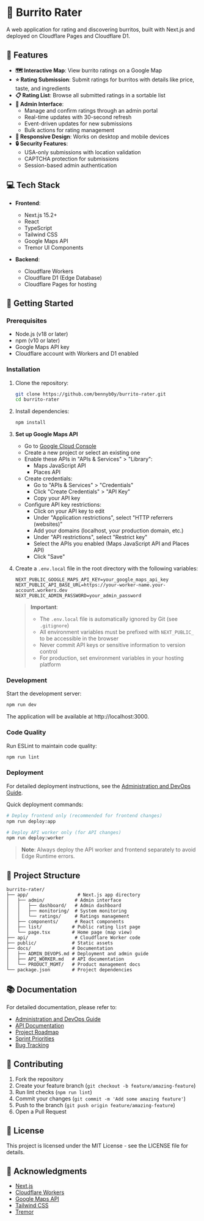 # 🌯 Burrito Rater

A web application for rating and discovering burritos, built with Next.js and deployed on Cloudflare Pages and Cloudflare D1.

## 🚀 Features

- **🗺️ Interactive Map**: View burrito ratings on a Google Map
- **⭐ Rating Submission**: Submit ratings for burritos with details like price, taste, and ingredients
- **📋 Rating List**: Browse all submitted ratings in a sortable list
- **🔐 Admin Interface**: 
  - Manage and confirm ratings through an admin portal
  - Real-time updates with 30-second refresh
  - Event-driven updates for new submissions
  - Bulk actions for rating management
- **📱 Responsive Design**: Works on desktop and mobile devices
- **🔒 Security Features**:
  - USA-only submissions with location validation
  - CAPTCHA protection for submissions
  - Session-based admin authentication

## 💻 Tech Stack

- **Frontend**:
  - Next.js 15.2+
  - React
  - TypeScript
  - Tailwind CSS
  - Google Maps API
  - Tremor UI Components

- **Backend**:
  - Cloudflare Workers
  - Cloudflare D1 (Edge Database)
  - Cloudflare Pages for hosting

## 🏁 Getting Started

### Prerequisites

- Node.js (v18 or later)
- npm (v10 or later)
- Google Maps API key
- Cloudflare account with Workers and D1 enabled

### Installation

1. Clone the repository:
   ```bash
   git clone https://github.com/bennyb0y/burrito-rater.git
   cd burrito-rater
   ```

2. Install dependencies:
   ```bash
   npm install
   ```

3. **Set up Google Maps API**
   - Go to [Google Cloud Console](https://console.cloud.google.com/)
   - Create a new project or select an existing one
   - Enable these APIs in "APIs & Services" > "Library":
     - Maps JavaScript API
     - Places API
   - Create credentials:
     - Go to "APIs & Services" > "Credentials"
     - Click "Create Credentials" > "API Key"
     - Copy your API key
   - Configure API key restrictions:
     - Click on your API key to edit
     - Under "Application restrictions", select "HTTP referrers (websites)"
     - Add your domains (localhost, your production domain, etc.)
     - Under "API restrictions", select "Restrict key"
     - Select the APIs you enabled (Maps JavaScript API and Places API)
     - Click "Save"

4. Create a `.env.local` file in the root directory with the following variables:
   ```
   NEXT_PUBLIC_GOOGLE_MAPS_API_KEY=your_google_maps_api_key
   NEXT_PUBLIC_API_BASE_URL=https://your-worker-name.your-account.workers.dev
   NEXT_PUBLIC_ADMIN_PASSWORD=your_admin_password
   ```

   > **Important**: 
   > - The `.env.local` file is automatically ignored by Git (see `.gitignore`)
   > - All environment variables must be prefixed with `NEXT_PUBLIC_` to be accessible in the browser
   > - Never commit API keys or sensitive information to version control
   > - For production, set environment variables in your hosting platform

### Development

Start the development server:
```bash
npm run dev
```

The application will be available at http://localhost:3000.

### Code Quality

Run ESLint to maintain code quality:
```bash
npm run lint
```

### Deployment

For detailed deployment instructions, see the [Administration and DevOps Guide](./docs/ADMIN_DEVOPS.md).

Quick deployment commands:
```bash
# Deploy frontend only (recommended for frontend changes)
npm run deploy:app

# Deploy API worker only (for API changes)
npm run deploy:worker
```

> **Note**: Always deploy the API worker and frontend separately to avoid Edge Runtime errors.

## 📁 Project Structure

```
burrito-rater/
├── app/                  # Next.js app directory
│   ├── admin/           # Admin interface
│   │   ├── dashboard/   # Admin dashboard
│   │   ├── monitoring/  # System monitoring
│   │   └── ratings/     # Ratings management
│   ├── components/      # React components
│   ├── list/           # Public rating list page
│   └── page.tsx        # Home page (map view)
├── api/                 # Cloudflare Worker code
├── public/             # Static assets
├── docs/               # Documentation
│   ├── ADMIN_DEVOPS.md # Deployment and admin guide
│   ├── API_WORKER.md   # API documentation
│   └── PRODUCT_MGMT/   # Product management docs
└── package.json        # Project dependencies
```

## 📚 Documentation

For detailed documentation, please refer to:
- [Administration and DevOps Guide](./docs/ADMIN_DEVOPS.md)
- [API Documentation](./docs/API_WORKER.md)
- [Project Roadmap](./docs/PRODUCT_MGMT/ROADMAP.md)
- [Sprint Priorities](./docs/PRODUCT_MGMT/SPRINT_PRIORITIES.md)
- [Bug Tracking](./docs/PRODUCT_MGMT/BUGS.md)

## 🤝 Contributing

1. Fork the repository
2. Create your feature branch (`git checkout -b feature/amazing-feature`)
3. Run lint checks (`npm run lint`)
4. Commit your changes (`git commit -m 'Add some amazing feature'`)
5. Push to the branch (`git push origin feature/amazing-feature`)
6. Open a Pull Request

## 📄 License

This project is licensed under the MIT License - see the LICENSE file for details.

## 🙏 Acknowledgments

- [Next.js](https://nextjs.org/)
- [Cloudflare Workers](https://workers.cloudflare.com/)
- [Google Maps API](https://developers.google.com/maps)
- [Tailwind CSS](https://tailwindcss.com/)
- [Tremor](https://www.tremor.so/)
